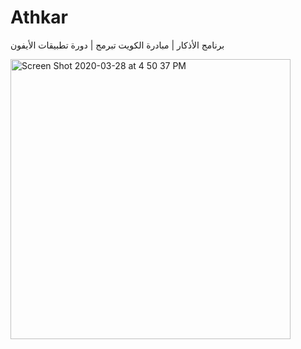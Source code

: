 # Athkar
برنامج الأذكار | مبادرة الكويت تبرمج | دورة تطبيقات الأيفون


<img width="448" alt="Screen Shot 2020-03-28 at 4 50 37 PM" src="https://user-images.githubusercontent.com/8784343/77824513-4179b000-7114-11ea-839a-9bee799f2874.png">
